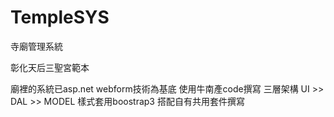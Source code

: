 # TempleSYS
 寺廟管理系統
 
 彰化天后三聖宮範本


廟裡的系統已asp.net webform技術為基底
使用牛南產code撰寫
三層架構   UI >> DAL >> MODEL
樣式套用boostrap3
搭配自有共用套件撰寫

